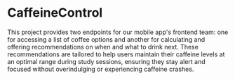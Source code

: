 # CaffeineControl

This project provides two endpoints for our mobile app's frontend team: one for accessing a list of coffee options and another for calculating and offering recommendations on when and what to drink next. These recommendations are tailored to help users maintain their caffeine levels at an optimal range during study sessions, ensuring they stay alert and focused without overindulging or experiencing caffeine crashes.
